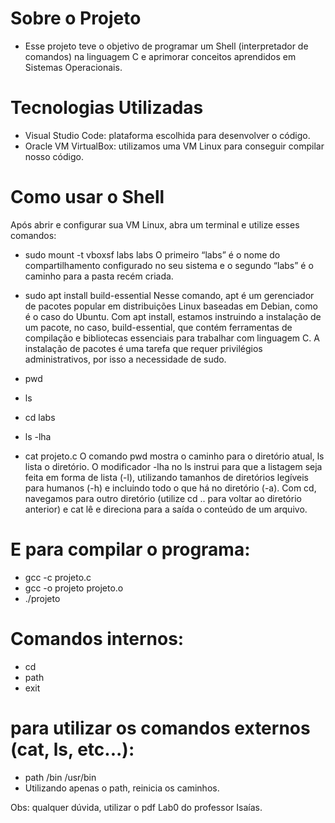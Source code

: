 # Sobre o Projeto
- Esse projeto teve o objetivo de programar um Shell (interpretador de comandos) na linguagem C e aprimorar conceitos aprendidos em Sistemas Operacionais.


# Tecnologias Utilizadas
- Visual Studio Code: plataforma escolhida para desenvolver o código.
- Oracle VM VirtualBox: utilizamos uma VM Linux para conseguir compilar nosso código.


# Como usar o Shell
Após abrir e configurar sua VM Linux, abra um terminal e utilize esses comandos:

- sudo mount -t vboxsf labs labs
   O primeiro “labs” é o nome do compartilhamento configurado no seu sistema e o segundo “labs” é o caminho
para a pasta recém criada.

- sudo apt install build-essential
   Nesse comando, apt é um gerenciador de pacotes popular em distribuições Linux baseadas em Debian, como é o
caso do Ubuntu. Com apt install, estamos instruindo a instalação de um pacote, no caso, build-essential,
que contém ferramentas de compilação e bibliotecas essenciais para trabalhar com linguagem C. A instalação de
pacotes é uma tarefa que requer privilégios administrativos, por isso a necessidade de sudo.

 - pwd
 - ls
 - cd labs
 - ls -lha
 - cat projeto.c
   O comando pwd mostra o caminho para o diretório atual, ls lista o diretório. O modificador -lha no ls instrui para
que a listagem seja feita em forma de lista (-l), utilizando tamanhos de diretórios legíveis para humanos (-h) e
incluindo todo o que há no diretório (-a). Com cd, navegamos para outro diretório (utilize cd .. para voltar ao
diretório anterior) e cat lê e direciona para a saída o conteúdo de um arquivo.


# E para compilar o programa:
- gcc -c projeto.c 
- gcc -o projeto projeto.o
- ./projeto


# Comandos internos:
- cd
- path
- exit 

# para utilizar os comandos externos (cat, ls, etc...):
- path /bin /usr/bin
- Utilizando apenas o path, reinicia os caminhos.


Obs: qualquer dúvida, utilizar o pdf Lab0 do professor Isaías.
